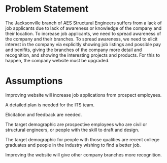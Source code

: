 # Problem Statement
The Jacksonville branch of AES Structural Engineers suffers from a lack of job applicants due to lack of awareness or knowledge of the company and their location. To increase job applicants, we need to spread awareness of the company and their branches. To spread awareness, we need to elicit interest in the company via explicitly showing job listings and possible pay and benifits, giving the branches of the company more detail and recognition, and showing the interesting projects and products. For this to happen, the company website must be upgraded. 


# Assumptions
Improving website will increase job applications from prospect employees.

A detailed plan is needed for the ITS team.

Elicitation and feedback are needed.

The target demographic are prospective employees who are civil or structural engineers, or people with the skill to draft and design.

The target demographic for people with those qualities are recent college graduates and people in the industry wishing to find a better job.

Improving the website will give other company branches more recognition.

